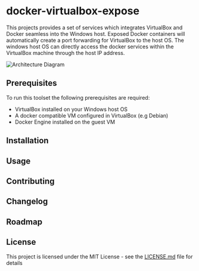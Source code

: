 # docker-virtualbox-expose

This projects provides a set of services which integrates VirtualBox and Docker seamless into the Windows host.
Exposed Docker containers will automatically create a port forwarding for VirtualBox to the host OS.
The windows host OS can directly access the docker services within the VirtualBox machine through the host IP address.

![Architecture Diagram](../master/Architecture-Diagram.png)

## Prerequisites

To run this toolset the following prerequisites are required:
- VirtualBox installed on your Windows host OS
- A docker compatible VM configured in VirtualBox (e.g Debian)
- Docker Engine installed on the guest VM

## Installation

## Usage

## Contributing

## Changelog

## Roadmap

## License

This project is licensed under the MIT License - see the [LICENSE.md](../master/LICENSE) file for details
